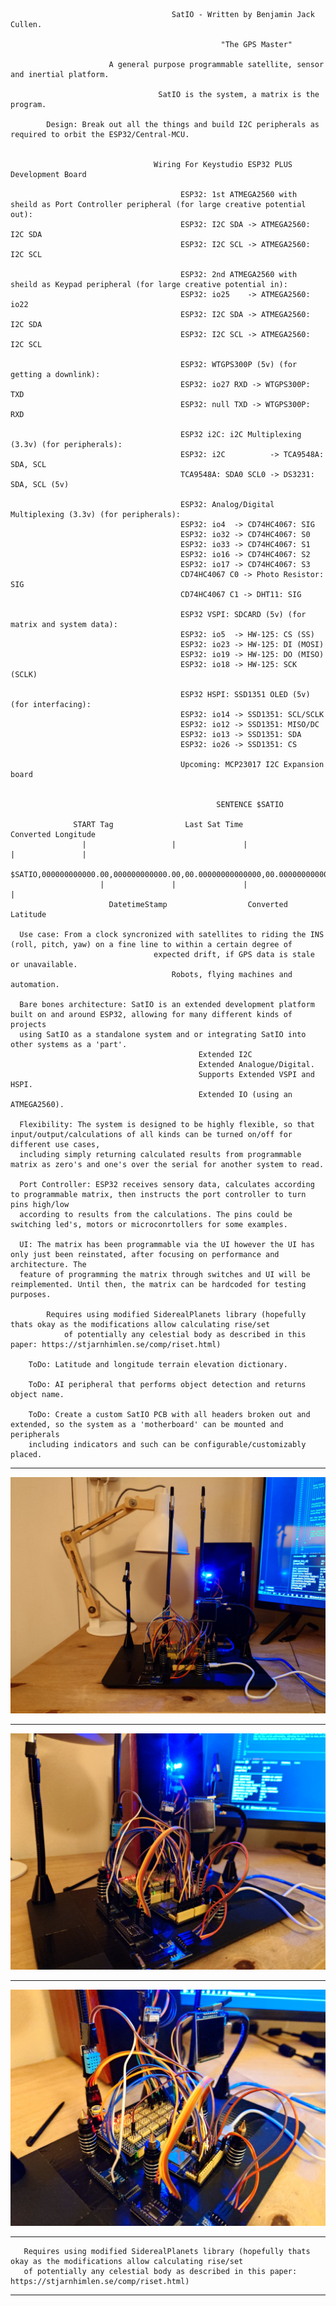                                         SatIO - Written by Benjamin Jack Cullen.

                                                   "The GPS Master"

                          A general purpose programmable satellite, sensor and inertial platform.

                                     SatIO is the system, a matrix is the program.

            Design: Break out all the things and build I2C peripherals as required to orbit the ESP32/Central-MCU.

                                    
                                    Wiring For Keystudio ESP32 PLUS Development Board

                                          ESP32: 1st ATMEGA2560 with sheild as Port Controller peripheral (for large creative potential out):
                                          ESP32: I2C SDA -> ATMEGA2560: I2C SDA
                                          ESP32: I2C SCL -> ATMEGA2560: I2C SCL

                                          ESP32: 2nd ATMEGA2560 with sheild as Keypad peripheral (for large creative potential in):
                                          ESP32: io25    -> ATMEGA2560: io22
                                          ESP32: I2C SDA -> ATMEGA2560: I2C SDA
                                          ESP32: I2C SCL -> ATMEGA2560: I2C SCL

                                          ESP32: WTGPS300P (5v) (for getting a downlink):
                                          ESP32: io27 RXD -> WTGPS300P: TXD
                                          ESP32: null TXD -> WTGPS300P: RXD

                                          ESP32 i2C: i2C Multiplexing (3.3v) (for peripherals):
                                          ESP32: i2C          -> TCA9548A: SDA, SCL
                                          TCA9548A: SDA0 SCL0 -> DS3231: SDA, SCL (5v)

                                          ESP32: Analog/Digital Multiplexing (3.3v) (for peripherals):
                                          ESP32: io4  -> CD74HC4067: SIG
                                          ESP32: io32 -> CD74HC4067: S0
                                          ESP32: io33 -> CD74HC4067: S1
                                          ESP32: io16 -> CD74HC4067: S2
                                          ESP32: io17 -> CD74HC4067: S3
                                          CD74HC4067 C0 -> Photo Resistor: SIG
                                          CD74HC4067 C1 -> DHT11: SIG

                                          ESP32 VSPI: SDCARD (5v) (for matrix and system data):
                                          ESP32: io5  -> HW-125: CS (SS)
                                          ESP32: io23 -> HW-125: DI (MOSI)
                                          ESP32: io19 -> HW-125: DO (MISO)
                                          ESP32: io18 -> HW-125: SCK (SCLK)

                                          ESP32 HSPI: SSD1351 OLED (5v) (for interfacing):
                                          ESP32: io14 -> SSD1351: SCL/SCLK
                                          ESP32: io12 -> SSD1351: MISO/DC
                                          ESP32: io13 -> SSD1351: SDA
                                          ESP32: io26 -> SSD1351: CS

                                          Upcoming: MCP23017 I2C Expansion board


                                                  SENTENCE $SATIO
                                                                          
                  START Tag                Last Sat Time                    Converted Longitude        
                    |                   |               |                   |               |                  
                  $SATIO,000000000000.00,000000000000.00,00.00000000000000,00.00000000000000,*Z
                        |               |               |                 |                              
                          DatetimeStamp                  Converted Latitude                                 

      Use case: From a clock syncronized with satellites to riding the INS (roll, pitch, yaw) on a fine line to within a certain degree of
                                    expected drift, if GPS data is stale or unavailable.
                                        Robots, flying machines and automation.

      Bare bones architecture: SatIO is an extended development platform built on and around ESP32, allowing for many different kinds of projects
      using SatIO as a standalone system and or integrating SatIO into other systems as a 'part'.
                                              Extended I2C
                                              Extended Analogue/Digital.
                                              Supports Extended VSPI and HSPI.
                                              Extended IO (using an ATMEGA2560).
      
      Flexibility: The system is designed to be highly flexible, so that input/output/calculations of all kinds can be turned on/off for different use cases,
      including simply returning calculated results from programmable matrix as zero's and one's over the serial for another system to read.

      Port Controller: ESP32 receives sensory data, calculates according to programmable matrix, then instructs the port controller to turn pins high/low
      according to results from the calculations. The pins could be switching led's, motors or microconrtollers for some examples.

      UI: The matrix has been programmable via the UI however the UI has only just been reinstated, after focusing on performance and architecture. The
      feature of programming the matrix through switches and UI will be reimplemented. Until then, the matrix can be hardcoded for testing purposes.

            Requires using modified SiderealPlanets library (hopefully thats okay as the modifications allow calculating rise/set
                of potentially any celestial body as described in this paper: https://stjarnhimlen.se/comp/riset.html)

        ToDo: Latitude and longitude terrain elevation dictionary.

        ToDo: AI peripheral that performs object detection and returns object name.

        ToDo: Create a custom SatIO PCB with all headers broken out and extended, so the system as a 'motherboard' can be mounted and peripherals
        including indicators and such can be configurable/customizably placed.

---

![plot](./Extras/images/DSC_0001_BURST20250222043232540_COVER.JPG)

---

![plot](./Extras/images/DSC_0000_BURST20250222043340010.JPG)

---

![plot](./Extras/images/DSC_0000_BURST20250222043428235.JPG)

---
  
       Requires using modified SiderealPlanets library (hopefully thats okay as the modifications allow calculating rise/set
       of potentially any celestial body as described in this paper: https://stjarnhimlen.se/comp/riset.html)

---
